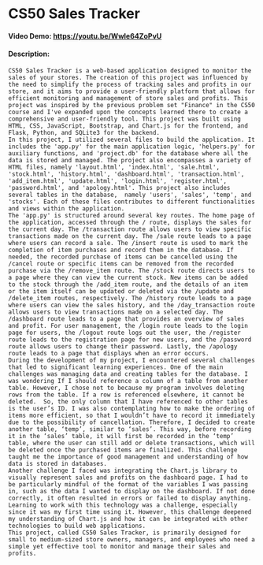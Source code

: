 # CS50 Sales Tracker
#### Video Demo:  https://youtu.be/Wwle64ZoPvU
#### Description:

    CS50 Sales Tracker is a web-based application designed to monitor the sales of your stores. The creation of this project was influenced by the need to simplify the process of tracking sales and profits in our store, and it aims to provide a user-friendly platform that allows for efficient monitoring and management of store sales and profits. This project was inspired by the previous problem set "Finance" in the CS50 course and I've expanded upon the concepts learned there to create a comprehensive and user-friendly tool. This project was built using HTML, CSS, JavaScript, Bootstrap, and Chart.js for the frontend, and Flask, Python, and SQLite3 for the backend.
    In this project, I utilized several files to build the application. It includes the 'app.py' for the main application logic, 'helpers.py' for auxiliary functions, and 'project.db' for the database where all the data is stored and managed. The project also encompasses a variety of HTML files, namely 'layout.html', 'index.html', 'sale.html', 'stock.html', 'history.html', 'dashboard.html', 'transaction.html', 'add_item.html', 'update.html', 'login.html', 'register.html', 'password.html', and 'apology.html'. This project also includes several tables in the database,  namely 'users', 'sales', 'temp', and 'stocks'. Each of these files contributes to different functionalities and views within the application.
    The 'app.py' is structured around several key routes. The home page of the application, accessed through the / route, displays the sales for the current day. The /transaction route allows users to view specific transactions made on the current day. The /sale route leads to a page where users can record a sale. The /insert route is used to mark the completion of item purchases and record them in the database. If needed, the recorded purchase of items can be cancelled using the /cancel route or specific items can be removed from the recorded purchase via the /remove_item route. The /stock route directs users to a page where they can view the current stock. New items can be added to the stock through the /add_item route, and the details of an item or the item itself can be updated or deleted via the /update and /delete_item routes, respectively. The /history route leads to a page where users can view the sales history, and the /day_transaction route allows users to view transactions made on a selected day. The /dashboard route leads to a page that provides an overview of sales and profit. For user management, the /login route leads to the login page for users, the /logout route logs out the user, the /register route leads to the registration page for new users, and the /password route allows users to change their password. Lastly, the /apology route leads to a page that displays when an error occurs.
    During the development of my project, I encountered several challenges that led to significant learning experiences. One of the main challenges was managing data and creating tables for the database. I was wondering If I should reference a column of a table from another table. However, I chose not to because my program involves deleting rows from the table. If a row is referenced elsewhere, it cannot be deleted.  So, the only column that I have referenced to other tables is the user’s ID. I was also contemplating how to make the ordering of items more efficient, so that I wouldn’t have to record it immediately due to the possibility of cancellation. Therefore, I decided to create another table, ‘temp’, similar to ‘sales’. This way, before recording it in the ‘sales’ table, it will first be recorded in the ‘temp’ table, where the user can still add or delete transactions, which will be deleted once the purchased items are finalized. This challenge taught me the importance of good management and understanding of how data is stored in databases.
    Another challenge I faced was integrating the Chart.js library to visually represent sales and profits on the dashboard page. I had to be particularly mindful of the format of the variables I was passing in, such as the data I wanted to display on the dashboard. If not done correctly, it often resulted in errors or failed to display anything. Learning to work with this technology was a challenge, especially since it was my first time using it. However, this challenge deepened my understanding of Chart.js and how it can be integrated with other technologies to build web applications.
    This project, called CS50 Sales Tracker, is primarily designed for small to medium-sized store owners, managers, and employees who need a simple yet effective tool to monitor and manage their sales and profits.
